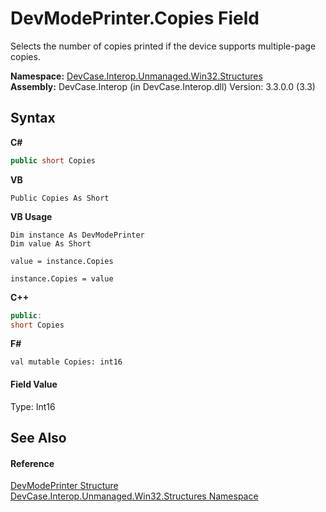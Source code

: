 # DevModePrinter.Copies Field
 

Selects the number of copies printed if the device supports multiple-page copies.

**Namespace:**&nbsp;<a href="N_DevCase_Interop_Unmanaged_Win32_Structures">DevCase.Interop.Unmanaged.Win32.Structures</a><br />**Assembly:**&nbsp;DevCase.Interop (in DevCase.Interop.dll) Version: 3.3.0.0 (3.3)

## Syntax

**C#**<br />
``` C#
public short Copies
```

**VB**<br />
``` VB
Public Copies As Short
```

**VB Usage**<br />
``` VB Usage
Dim instance As DevModePrinter
Dim value As Short

value = instance.Copies

instance.Copies = value
```

**C++**<br />
``` C++
public:
short Copies
```

**F#**<br />
``` F#
val mutable Copies: int16
```


#### Field Value
Type: Int16

## See Also


#### Reference
<a href="T_DevCase_Interop_Unmanaged_Win32_Structures_DevModePrinter">DevModePrinter Structure</a><br /><a href="N_DevCase_Interop_Unmanaged_Win32_Structures">DevCase.Interop.Unmanaged.Win32.Structures Namespace</a><br />